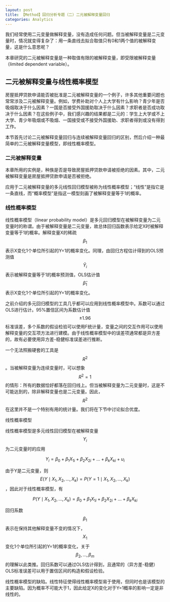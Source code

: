 ```yaml
---
layout: post
title: 【Method】回归分析专题（二）二元被解释变量回归
categories: Analytics
---
```


我们经常使用二元变量做解释变量，没有造成任何问题。但当被解释变量是二元变量时，情况就变得复杂了：用一条直线去拟合取值只有0和1两个值的被解释变量，这是什么意思呢？

本章研究的二元被解释变量是一种取值有限的被解释变量，即受限被解释变量（limited dependent variable）。

## 二元被解释变量与线性概率模型

房屋抵押贷款申请能否被批准是二元被解释变量的一个例子，许多其他重要问题也常常涉及二元被解释变量。例如，学费补助对个人上大学有什么影响？青少年是否吸烟取决于什么因素？一国是否接受外国援助取决于什么因素？求职者是否成功取决于什么因素？在这些例子中，我们感兴趣的结果都是二元的：学生上大学或不上大学、青少年吸烟或不吸烟、一国接受或不接受外国援助、求职者得到或没有得到工作。

本节首先讨论二元被解释变量回归与连续被解释变量回归的区别，然后介绍一种最简单的二元被解释变量模型，即线性概率模型。

### 二元被解释变量

本章所用的实例是，种族是否是导致房屋抵押贷款申请被拒绝的因素。其中，二元被解释变量是房屋抵押贷款申请是否被拒绝。

应用于二元被解释变量的多元线性回归模型被称为线性概率模型；“线性”是指它是一条直线，而“概率模型”是指这一模型刻画了被解释变量等于1的概率。

### 线性概率模型

线性概率模型（linear probability model）是多元回归模型在被解释变量为二元变量时的称谓。由于被解释变量是二元变量，故总体回归函数表示给定X时被解释变量等于1的概率。解释变量X的稀疏$$\beta_1$$表示X变化1个单位所引起的Y=1的概率变化。同理，由回归方程估计得到的OLS预测值$$\hat{Y}_i$$表示被解释变量等于1的概率预测值，OLS估计值$$\hat{\beta}_1$$表示X变化1个单位所引起的Y=1的概率变化。

之前介绍的多元回归模型的工具几乎都可以应用到线性概率模型中。系数可以通过OLS进行估计。95%置信区间为系数估计值$$\pm 1.96$$标准误差，多个系数的假设检验可以使用F统计量，变量之间的交互作用可以使用解释变量的交互项方法进行建模。由于线性概率模型中的误差项通常都是异方差的，故有必要使用异方差-稳健标准误差进行推断。

一个无法照搬硬套的工具是$$R^2$$。当被解释变量为连续变量时，可以想象$$R^2=1$$的情形：所有的数据恰好都落在回归线上。但当被解释变量为二元变量时，这是不可能达到的，除非解释变量也是二元变量。因此，$$R^2$$在这里并不是一个特别有用的统计量。我们将在下节中讨论拟合优度。

线性概率模型

线性概率模型是多元线性回归模型在被解释变量$$Y_i$$为二元变量时的应用

$$Y_i = \beta_0 + \beta_1 X_{1i} + \beta_2 X_{2i} + ... + \beta_k X_{ki} + u_i$$

由于Y是二元变量，则$$E(Y \mid X_1, X_2, ..., X_k) = P(Y=1 \mid X_1, X_2, ..., X_k)$$，因此对于线性概率模型，有

$$P(Y \mid X_1, X_2, ..., X_k) = \beta_0 + \beta_1 X_{1i} + \beta_2 X_{2i} + ... + \beta_k X_{ki}$$

回归系数$$\beta_1$$表示在保持其他解释变量不变的情况下，$$X_1$$变化1个单位所引起的Y=1的概率变化，关于$$\beta_2, ..., \beta_m$$的理解以此类推。回归系数可以通过OLS估计得到，且通常的（异方差-稳健）OLS标准误差可以用于置信区间的构造和假设检验。

线性概率模型的缺陷。线性特征使得线性概率模型易于使用，但同时也是该模型的主要缺陷。因为概率不可能大于1，因此给定X的变化对于Y=1概率的影响一定是非线性的。